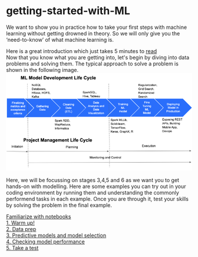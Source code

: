 # getting-started-with-ML

We want to show you in practice how to take your first steps with machine learning without getting drowned in theory. So we will only give you the ‘need-to-know’ of what machine learning is.

Here is a great introduction which just takes 5 minutes to [read](https://towardsdatascience.com/introduction-to-machine-learning-for-beginners-eed6024fdb08)<br>
Now that you know what you are getting into, let's begin by diving into data problems and solving them. The typical approach to solve a problem is shown in the following image.
![image](Machine-Learning-and-Project-Management-Life-Cycle-1.png)<br>

Here, we will be focussing on stages 3,4,5 and 6 as we want you to get hands-on with modelling. Here are some examples you can try out in your coding environment by running them and understanding the commonly performend tasks in each example. Once you are through it, test your skills by solving the problem in the final example.

[Familiarize with notebooks](https://github.com/anupamadas31/getting-started-with-ML/blob/master/Running%20Code.ipynb)<br>
[1. Warm up!](https://github.com/anupamadas31/getting-started-with-ML/blob/master/exploratory%20data%20analysis.ipynb)<br>
[2. Data prep](https://github.com/anupamadas31/getting-started-with-ML/blob/master/data%20wrangling%20and%20prediction.ipynb)<br>
[3. Predictive models and model selection](https://github.com/anupamadas31/getting-started-with-ML/blob/master/data%20wrangling%20and%20prediction.ipynb)<br>
[4. Checking model performance](https://github.com/anupamadas31/getting-started-with-ML/blob/master/data%20wrangling%20and%20prediction.ipynb)<br>
[5. Take a test](https://github.com/anupamadas31/getting-started-with-ML/blob/master/Sales%20Prediction_%20test.ipynb)<br>


